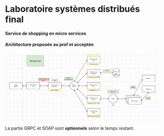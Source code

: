 # Laboratoire systèmes distribués final

#### Service de shopping en micro services



#### Architecture proposée au prof et acceptée

![](./architecture.jpg)

La partie GRPC et SOAP sont **optionnels** selon le temps restant. 